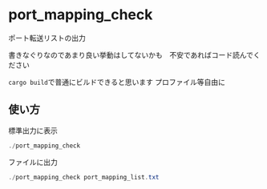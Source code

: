 # port_mapping_check
 ポート転送リストの出力

書きなぐりなのであまり良い挙動はしてないかも　不安であればコード読んでください

`cargo build`で普通にビルドできると思います プロファイル等自由に

## 使い方

標準出力に表示
```powershell
./port_mapping_check
```

ファイルに出力
```powershell
./port_mapping_check port_mapping_list.txt
```
